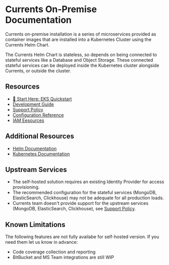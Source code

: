 # Currents On-Premise Documentation

Currents on-premise installation is a series of microservices provided as container images that are installed into a Kubernetes Cluster using the Currents Helm Chart.

The Currents Helm Chart is stateless, so depends on being connected to stateful services like a Database and Object Storage. These connected stateful services can be deployed inside the Kubernetes cluster alongside Currents, or outside the cluster.

## Resources

- [🚀 Start Here: EKS Quickstart](./eks/quickstart.md)
- [Development Guide](./developer-guide/README.md)
- [Support Policy](./support.md)
- [Configuration Reference](configuration.md)
- [IAM Eesources](./eks/iam.md)

## Additional Resources

- [Helm Documentation](https://helm.sh/docs/)
- [Kubernetes Documentation](https://kubernetes.io/docs/)

## Upstream Services

- The self-hosted solution requires an existing Identity Provider for access provisioning.
- The recommended configuration for the stateful services (MongoDB, ElasticSearch, Clickhouse) may not be adequate for all production loads.
- Currents team doesn't provide support for the upstream services (MongoDB, ElasticSearch, Clickhouse), see [Support Policy](./support.md).

## Known Limitations

The following features are not fully availabe for self-hosted version. If you need them let us know in advance:

- Code coverage collection and reporting
- BitBucket and MS Team integrations are still WIP
  
